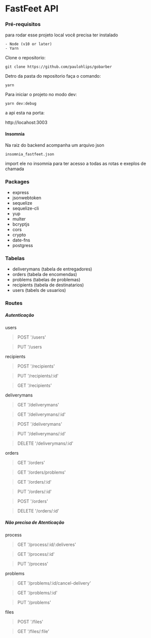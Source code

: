# FastFeet API

### Pré-requisitos
para rodar esse projeto local você precisa ter instalado

```
- Node (v10 or later)
- Yarn
```

Clone o repositorio:

```
git clone https://github.com/paulohlips/gobarber
```

Detro da pasta do repositorio faça o comando:
```
yarn
```

Para iniciar o projeto no modo dev:
```
yarn dev:debug
```
a api esta na porta:

http://locahost:3003

#### Insomnia
Na raiz do backend acompanha um arquivo json
```
insomnia_fastfeet.json
```
import ele no insomnia para ter acesso a todas as rotas e exeplos de chamada

### Packages

- express
- jsonwebtoken
- sequelize
- sequelize-cli
- yup
- multer
- bcryptjs
- cors
- crypto
- date-fns
- postgress

### Tabelas

- deliverymans (tabela de entregadores)
- orders (tabela de encomendas)
- problems (tabelas de problemas)
- recipients (tabela de destinatarios)
- users (tabels de usuarios)

### Routes

##### Autenticação

users

  > POST '/users'

  > PUT '/users

recipients

> POST '/recipients'

> PUT '/recipients/:id'

> GET '/recipients'

deliverymans

> GET '/deliverymans'

> GET '/deliverymans/:id'

> POST '/deliverymans'

> PUT '/deliverymans/:id'

> DELETE '/deliverymans/:id'

orders

> GET '/orders'

> GET '/orders/problems'

> GET '/orders/:id'

> PUT '/orders/:id'

> POST '/orders'

> DELETE '/orders/:id'

##### Não precisa de Atenticação

process

> GET '/process/:id/:deliveres'

> GET '/process/:id'

> PUT '/process'

problems

> GET '/problems/:id/cancel-delivery'

> GET '/problems/:id'

> PUT '/problems'

files

> POST '/files'

> GET '/files/:file'
